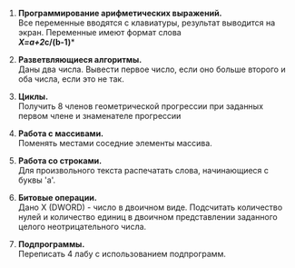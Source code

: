1. **Программирование арифметических выражений.**  
Все переменные вводятся с клавиатуры, результат выводится на экран. Переменные имеют формат слова  
***X=a+2*c/(b-1)***

2. **Разветвляющиеся алгоритмы.**  
Даны два числа. Вывести первое число, если оно больше второго и оба числа, если это не так.

3. **Циклы.**  
Получить 8 членов геометрической прогрессии при заданных первом члене и знаменателе прогрессии

4. **Работа с массивами.**  
Поменять местами соседние элементы массива.

5. **Работа со строками.**  
Для произвольного текста распечатать слова, начинающиеся с буквы 'а'.

6.  **Битовые операции.**  
Дано X (DWORD) - число в двоичном виде. Подсчитать количество нулей и количество единиц в двоичном представлении заданного целого неотрицательного числа.

7. **Подпрограммы.**  
Переписать 4 лабу с использованием подпрограмм.